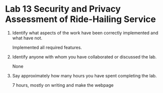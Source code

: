 # Lab 13 Security and Privacy Assessment of Ride-Hailing Service

1. Identify what aspects of the work have been correctly implemented and what have not.

   Implemented all required features.

2. Identify anyone with whom you have collaborated or discussed the lab.

   None

3. Say approximately how many hours you have spent completing the lab.

   7 hours, mostly on writing and make the webpage
